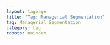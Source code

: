 ```yaml
---
layout: tagpage
title: "Tag: Managerial Segmentation"
tag: Managerial Segmentation
category: tag
robots: noindex
---
```

